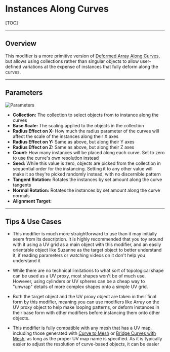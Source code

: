 # Instances Along Curves

[TOC]

---

## Overview

This modifier is a more primitive version of [Deformed Array Along Curves](deformed_array_along_curves.md), but allows using collections rather than singular objects to allow user-defined variations at the expense of instances that fully deform along the curves.

---

## Parameters
![Parameters](params/instances_along_curves.PNG)

* **Collection:** The collection to select objects from to instance along the curves
* **Base Scale:** The scaling applied to the objects in the collection
* **Radius Effect on X:** How much the radius parameter of the curves will affect the scale of the instances along their X axes
* **Radius Effect on Y:** Same as above, but along their Y axes
* **Radius Effect on Z:** Same as above, but along their Z axes
* **Count:** How many instances will be placed along each curve. Set to zero to use the curve's own resolution instead
* **Seed:** While this value is zero, objects are picked from the collection in sequential order for the instancing. Setting it to any other value will make it so they're picked randomly instead, with no discernible pattern
* **Tangent Rotation:** Rotates the instances by set amount along the curve tangents
* **Normal Rotation:** Rotates the instances by set amount along the curve normals
* **Alignment Target:**

---

## Tips & Use Cases

* This modifier is much more straightforward to use than it may initially seem from its description. It is highly recommended that you toy around with it using a UV grid as a main object with this modifier, and an easily orientable object like Suzanne as the target object to better understand it, if reading parameters or watching videos on it don't help you understand it

* While there are no technical limitations to what sort of topological shape can be used as a UV proxy, most shapes won't be of much use. However, using cylinders or UV spheres can be a cheap way to "unwrap" details of more complex shapes onto a simple UV grid.

* Both the target object and the UV proxy object are taken in their final form by this modifier, meaning you can use modifiers like Array on the UV proxy object to help make looping patterns, or deform instances in their base form with other modifiers before instancing them onto other objects. 

* This modifier is fully compatible with any mesh that has a UV map, including those generated with [Curve to Mesh](../mesh_generation/curve_to_mesh.md) or [Bridge Curves with Mesh](../mesh_generation/bridge_curves_with_mesh.md), as long as the proper UV map name is specified. As it is typically easier to adjust the resolution of curve-based objects, it can be easier 
